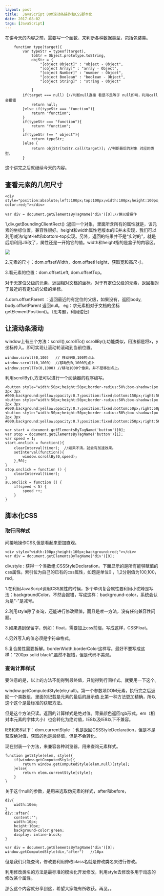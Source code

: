 ```yaml
---
layout: post
title:  JavaScript DOM滚动条操作和CSS脚本化
date: 2017-08-02
tags: [JavaScript]
---
```


在讲今天的内容之前，需要写一个函数，来判断各种数据类型，包括包装类。

		function type(target){
			var typeStr = typeof(target),
				toStr = Object.prototype.toString,
				objStr = {
					"[object Object]" : "object - Object",
					"[object Array]" : "array - Object",
					"[object Number]" : "number - Objcet",
					"[object Boolean" : "boolean - Object",
					"[object String]" : "string - Object"
					
				}
			if(target === null) {//判断null直接 看是不是等于 null即可，利用call会报错
				return null;
			}else if(typeStr === "function"){
				return "function";
			}
			if(typeStr === "function"){
				return "function";
			}
			if(typeStr !== " object"){
				return typeStr;
			}else {
				return objStr[toStr.call(target)]; //判断最后的对象 对应的类型。
			}
			
这个讲完之后就继续今天的内容。

## 查看元素的几何尺寸
	
	<div style="position:absolute;left:100px;top:100px;width:100px;height:100px;background-color:red;"></div>
	
	var div = document.getElementsByTagName('div')[0];//供以后操作

1,div.getBoundingClientRect() :返回一个对象，里面所含所有的属性就是，该元素的坐标位置。兼容性很好。height和width属性老版本的IE并未实现，我们可以利用减法right-left和bottom-top实现。另外，返回的结果并不是“实时的”，就是后期利用JS改了，属性还是一开始它的值。width和height指的是盒子的内容区。

<img src="http://os310ujuc.bkt.clouddn.com/blog11.PNG">
	
2.元素的尺寸：dom.offsetWidth，dom.offsetHeight，获取宽和高尺寸。

3.看元素的位置：dom.offsetLeft, dom.offsetTop。

对于无定位父级的元素，返回相对文档的坐标。对于有定位父级的元素，返回相对于最近的有定位的父级的坐标。

4.dom.offsetParent ：返回最近的有定位的父级，如果没有，返回body, body.offsetParent 返回null。
eg：求元素相对于文档的坐标getElementPosition()。（思考题，利用递归）


## 让滚动条滚动

window上有三个方法：scroll(),scrollTo() scrollBy();功能类似，用法都是将x，y坐标传入。即可实现让滚动轮滚动到当前位置。

	window.scroll(0,100)   // 移动到0,100的点上
	window.scroll(0,1000)  //移动到0,1000的点上
	window.scrollTo(0,1000) //移动1000个像素，并不是移到点上。

利用scrollBy(),方法可以进行一个阅读器的程序编写。

	<button style="width:50px;height:50px;border-radius:50%;box-shadow:1px 2px 3px #000;background:yellow;opacity:0.7;position:fixed;bottom:150px;right:50px;">start</button>
	<button style="width:50px;height:50px;border-radius:50%;box-shadow:1px 2px 3px #000;background:yellow;opacity:0.7;position:fixed;bottom:50px;right:50px;">stop</button>
	<button style:"width:50px;height:50px;border-radius:50%;box-shadow:1px 2px 3px #000;background:yellow;opacity:0.7;position:fixed;bottom:250px;right:50px"> 
	
	var start = document.getElementsByTagName('button')[0];
	var stop = document.getElementsByTagName('button')[1];
	var speed = 1;
	start.onclick = function(){
		clearInterval(timer);  //如果不清，就会有加速效果。
		setInterval(function(){
			window.scrollBy(0,speed);
		},50);
	}
	stop.onclick = function () {
		clearInterval(timer);
	}
	su.onclick = function () {
		if(speed < 5) {
			speed ++;
		}
	}

## 脚本化CSS

### 取行间样式
间接地操作CSS,但是看起来更加直观。
	
	<div style="width:100px;height:100px;background:red;"></div>
	var div = document.getElementsByTagName('div')[0];
	
div.style : 获得一个类数组:CSSStyleDeclaration。下面显示的是所有能够赋值的css属性。索引位为自己的已有的css属性，如题是单位0 ，1,2分别值为100,100，red。

1.在利用JavaScript调用CSS属性的时候，多个单词复合属性要利用小驼峰是写法：backgroundColor。不然会报错，写成这样：background-color，系统会认为是“-”是减号。

2.利用style除了查询，还能进行修改赋值，而且是唯一方法，没有任何兼容性问题。

3.如果遇到保留字，例如：float，需要加上css前缀，写成这样，CSSFloat。

4.另外写入的值必须是字符串格式。

5.复合属性需要拆解。borderWidth,borderColor这样写。最好不要写成这样：“200px solid black”,虽然不报错，但是代码不美观。

### 查询计算样式

要注意的是，以上的方法不能得到最终值，只能得到行间样式。就要用一下这个。

window.getComputedStyle(ele,null)。第一个参数填DOM元素，执行完之后返回一个类数组，里面的记载是元素的最后的展示值.比第一种方法更加精确，所以这个这个是最标准的获取方法。


但是这个方法只读。返回的计算样式是绝对值。背景颜色返回rgb形式。em（相对本元素的字体大小）也会转化为绝对值，IE8以及IE8以下不兼容。

IE8和IE8以下：dom.currentStyle ：也是返回CSSStyleDeclaration，但是不是获取绝对值，获取的也是最终值，但是不会转化。

现在封装一个方法，来兼容各种浏览器，用来查询元素样式。
	
	function getStyle(elem, style){
		if(window.getComputedStyle){
			return window.getComputedStyle(elem,null)[style];
		}else{
			return elem.currentStyle[style];
		}
	}

关于这个null的参数，是用来选取伪元素的样式，after和before，
	
	div{
		width:10em;
	}
	div::after{
		content:"";
		width:10px;
		height:10px;
		background-color:green;
		display: inline-block;
	}
	
	var div = document.getElementsByTagName('div')[0];
	window.getComputedStyle(div,"after")   //10px
	
但是我们只能查询，修改要利用修改class名就是修改类名来进行修改。

利用修改类名的方法是最标准的模块化开发修改，利用style去修改多用于动态的修改某个属性。

那么这个内容就分享到这，希望大家能有所收获。再见。。














